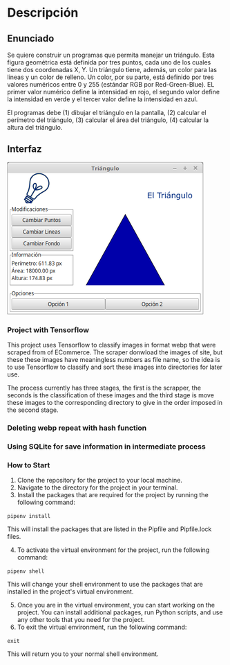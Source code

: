 # Descripción

## Enunciado

Se quiere construir un programas que permita manejar un triángulo.
Esta figura geométrica está definida por tres puntos, cada uno de los cuales tiene
dos coordenadas X, Y.
Un triángulo tiene, además, un color para las lineas y un color de relleno.
Un color, por su parte, está definido por tres valores numéricos entre 0 y 255
(estándar RGB por Red-Green-Blue).
EL primer valor numérico define la intensidad en rojo, el segundo valor define
la intensidad en verde y el tercer valor define la intensidad en azul.

El programas debe (1) dibujar el triángulo en la pantalla, (2) calcular el
perímetro del triángulo, (3) calcular el área del triángulo, (4) calcular la altura
del triángulo.

## Interfaz

![GUI](Docs/Specs/GUI.png)

### Project with Tensorflow

This project uses Tensorflow to classify images in format webp that were scraped 
from of ECommerce. The scraper donwload the images of site, but these these images 
have meaningless numbers as file name, so the idea is to use Tensorflow to classify
and sort these images into directories for later use.

The process currently has three stages, the first is the scrapper, the seconds is the
classification of these images and the third stage is move these images to the
corresponding directory to give in the order imposed in the second stage.

### Deleting webp repeat with hash function

### Using SQLite for save information in intermediate process

### How to Start

1. Clone the repository for the project to your local machine.
2. Navigate to the directory for the project in your terminal. 
3. Install the packages that are required for the project by running the following command:

`pipenv install`

This will install the packages that are listed in the Pipfile and Pipfile.lock files.

4. To activate the virtual environment for the project, run the following command:

`pipenv shell`

This will change your shell environment to use the packages that are installed in the project's virtual environment.

5. Once you are in the virtual environment, you can start working on the project. You can install additional packages, run Python scripts, and use any other tools that you need for the project.
6. To exit the virtual environment, run the following command:

`exit`

This will return you to your normal shell environment.